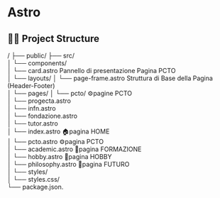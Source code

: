 # Astro

## 👨‍💻 Project Structure

/
├── public/ 
├── src/  
│   └── components/  
│           └── card.astro          Pannello di presentazione Pagina PCTO  
│   └── layouts/
│           └── page-frame.astro    Struttura di Base della Pagina (Header-Footer)  
│   └── pages/
│       └── pcto/               ⚙️pagine PCTO  
│           └── progecta.astro  
│           └── infn.astro  
│           └── fondazione.astro  
│           └── tutor.astro  
│       └── index.astro         🏠pagina HOME  
│       └── pcto.astro          ⚙️pagina PCTO  
│       └── academic.astro      🏫pagina FORMAZIONE  
│       └── hobby.astro         🎵pagina HOBBY  
│       └── philosophy.astro    🚀pagina FUTURO  
│   └── styles/  
│       └── styles.css/  
└── package.json.  

